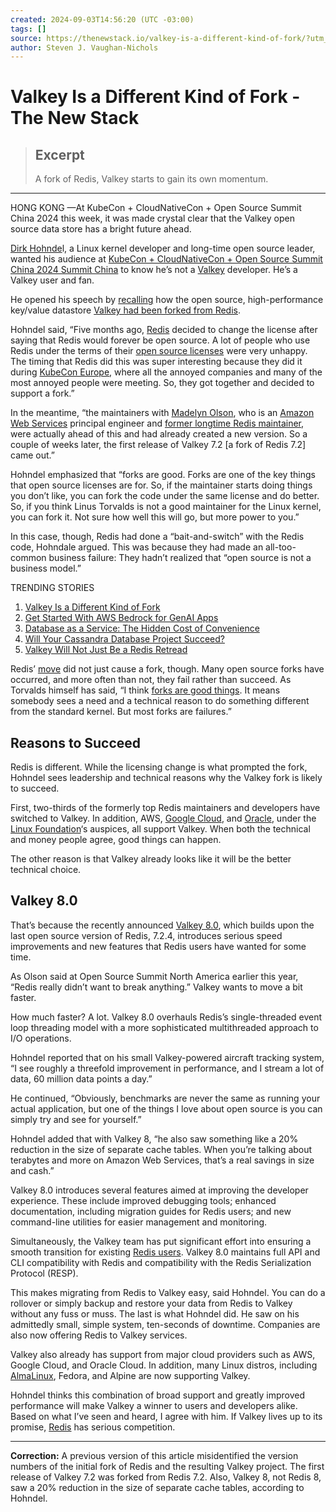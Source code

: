 ```yaml
---
created: 2024-09-03T14:56:20 (UTC -03:00)
tags: []
source: https://thenewstack.io/valkey-is-a-different-kind-of-fork/?utm_source=tldrnewsletter
author: Steven J. Vaughan-Nichols
---
```


# Valkey Is a Different Kind of Fork - The New Stack

> ## Excerpt
> A fork of Redis, Valkey starts to gain its own momentum.

---
HONG KONG —At KubeCon + CloudNativeCon + Open Source Summit China 2024 this week, it was made crystal clear that the Valkey open source data store has a bright future ahead.

[Dirk Hohnde](https://www.linkedin.com/in/dirkhohndel/)l, a Linux kernel developer and long-time open source leader, wanted his audience at [KubeCon + CloudNativeCon + Open Source Summit China 2024 Summit China](https://events.linuxfoundation.org/kubecon-cloudnativecon-open-source-summit-ai-dev-china/) to know he’s not a [Valkey](https://valkey.io/) developer. He’s a Valkey user and fan.

He opened his speech by [recalling](https://thenewstack.io/linux-foundation-forks-the-open-source-redis-as-valkey/) how the open source, high-performance key/value datastore [Valkey had been forked from Redis](https://thenewstack.io/valkey-will-not-just-be-a-redis-retread/).

Hohndel said, “Five months ago, [Redis](https://redis.io/) decided to change the license after saying that Redis would forever be open source. A lot of people who use Redis under the terms of their [open source licenses](https://thenewstack.io/how-do-open-source-licenses-work-the-ultimate-guide/ "open source licenses") were very unhappy. The timing that Redis did this was super interesting because they did it during [KubeCon Europe](https://events.linuxfoundation.org/kubecon-cloudnativecon-europe/), where all the annoyed companies and many of the most annoyed people were meeting. So, they got together and decided to support a fork.”

In the meantime, “the maintainers with [Madelyn Olson](https://www.linkedin.com/in/madelyn-olson-6a5053b6/), who is an [Amazon Web Services](https://aws.amazon.com/?utm_content=inline+mention) principal engineer and [former longtime Redis maintainer](https://www.linkedin.com/feed/update/urn:li:activity:7176350563071139840/), were actually ahead of this and had already created a new version. So a couple of weeks later, the first release of Valkey 7.2 \[a fork of Redis 7.2\] came out.”

Hohndel emphasized that “forks are good. Forks are one of the key things that open source licenses are for. So, if the maintainer starts doing things you don’t like, you can fork the code under the same license and do better. So, if you think Linus Torvalds is not a good maintainer for the Linux kernel, you can fork it. Not sure how well this will go, but more power to you.”

In this case, though, Redis had done a “bait-and-switch” with the Redis code, Hohndale argued. This was because they had made an all-too-common business failure: They hadn’t realized that “open source is not a business model.”

TRENDING STORIES

1.  [Valkey Is a Different Kind of Fork](https://thenewstack.io/valkey-is-a-different-kind-of-fork/)
2.  [Get Started With AWS Bedrock for GenAI Apps](https://thenewstack.io/get-started-with-aws-bedrock-for-genai-apps/) 
3.  [Database as a Service: The Hidden Cost of Convenience](https://thenewstack.io/the-hidden-cost-of-dbaass-convenience/)
4.  [Will Your Cassandra Database Project Succeed?](https://thenewstack.io/will-your-cassandra-database-project-succeed/) 
5.  [Valkey Will Not Just Be a Redis Retread](https://thenewstack.io/valkey-will-not-just-be-a-redis-retread/)

Redis’ [move](https://thenewstack.io/valkey-a-redis-fork-with-a-future/) did not just cause a fork, though. Many open source forks have occurred, and more often than not, they fail rather than succeed. As  Torvalds himself has said, “I think [forks are good things](https://www.scientificamerican.com/article/linux-and-android-together-at-last-2012-03/). It means somebody sees a need and a technical reason to do something different from the standard kernel. But most forks are failures.”

## Reasons to Succeed

Redis is different. While the licensing change is what prompted the fork, Hohndel sees leadership and technical reasons why the Valkey fork is likely to succeed.

First, two-thirds of the formerly top Redis maintainers and developers have switched to Valkey. In addition, AWS, [Google Cloud](https://cloud.google.com/?utm_content=inline+mention), and [Oracle](https://developer.oracle.com/?utm_content=inline+mention), under the [Linux Foundation](https://training.linuxfoundation.org/training/course-catalog/?utm_content=inline+mention)‘s auspices, all support Valkey. When both the technical and money people agree, good things can happen.

The other reason is that Valkey already looks like it will be the better technical choice.

## Valkey 8.0

That’s because the recently announced [Valkey 8.0](https://valkey.io/blog/valkey-8-0-0-rc1/), which builds upon the last open source version of Redis, 7.2.4, introduces serious speed improvements and new features that Redis users have wanted for some time.

As Olson said at Open Source Summit North America earlier this year, “Redis really didn’t want to break anything.” Valkey wants to move a bit faster.

How much faster? A lot. Valkey 8.0 overhauls Redis’s single-threaded event loop threading model with a more sophisticated multithreaded approach to I/O operations.

Hohndel reported that on his small Valkey-powered aircraft tracking system, “I see roughly a threefold improvement in performance, and I stream a lot of data, 60 million data points a day.”

He continued, “Obviously, benchmarks are never the same as running your actual application, but one of the things I love about open source is you can simply try and see for yourself.”

Hohndel added that with Valkey 8, “he also saw something like a 20% reduction in the size of separate cache tables. When you’re talking about terabytes and more on Amazon Web Services, that’s a real savings in size and cash.”

Valkey 8.0 introduces several features aimed at improving the developer experience. These include improved debugging tools; enhanced documentation, including migration guides for Redis users; and new command-line utilities for easier management and monitoring.

Simultaneously, the Valkey team has put significant effort into ensuring a smooth transition for existing [Redis users](https://thenewstack.io/redis-is-not-just-a-cache/). Valkey 8.0 maintains full API and CLI compatibility with Redis and compatibility with the Redis Serialization Protocol (RESP).

This makes migrating from Redis to Valkey easy, said Hohndel. You can do a rollover or simply backup and restore your data from Redis to Valkey without any fuss or muss. The last is what Hohndel did. He saw on his admittedly small, simple system, ten-seconds of downtime. Companies are also now offering Redis to Valkey services.

Valkey also already has support from major cloud providers such as AWS, Google Cloud, and Oracle Cloud. In addition, many Linux distros, including [AlmaLinux](https://thenewstack.io/almalinux-your-enterprise-linux-ticket-to-freedom/), Fedora, and Alpine are now supporting Valkey.

Hohndel thinks this combination of broad support and greatly improved performance will make Valkey a winner to users and developers alike. Based on what I’ve seen and heard, I agree with him. If Valkey lives up to its promise, [Redis](https://redis.com/?utm_content=inline+mention) has serious competition.

___

**Correction:** A previous version of this article misidentified the version numbers of the initial fork of Redis and the resulting Valkey project. The first release of Valkey 7.2 was forked from Redis 7.2. Also, Valkey 8, not Redis 8, saw a 20% reduction in the size of separate cache tables, according to Hohndel.
